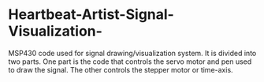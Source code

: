 # Heartbeat-Artist-Signal-Visualization-
MSP430 code used for signal drawing/visualization system.  It is divided into two parts.  One part is the code that controls the servo motor and pen used to draw the signal.  The other controls the stepper motor or time-axis.
